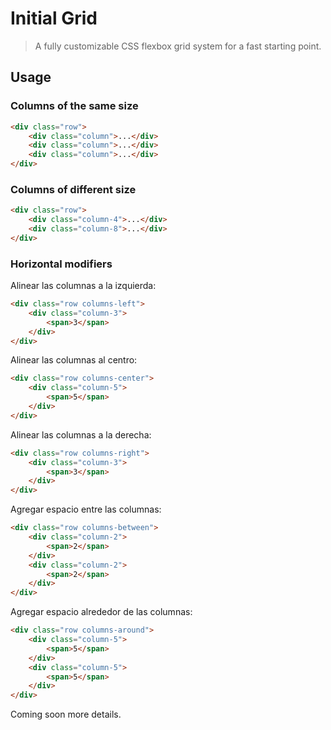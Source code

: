 # Initial Grid

> A fully customizable CSS flexbox grid system for a fast starting point.

## Usage

### Columns of the same size

```html
<div class="row">
	<div class="column">...</div>
	<div class="column">...</div>
	<div class="column">...</div>
</div>
```

### Columns of different size

```html
<div class="row">
	<div class="column-4">...</div>
	<div class="column-8">...</div>
</div>
```

### Horizontal modifiers

Alinear las columnas a la izquierda:

```html
<div class="row columns-left">
	<div class="column-3">
		<span>3</span>
	</div>
</div>
```

Alinear las columnas al centro:

```html
<div class="row columns-center">
	<div class="column-5">
		<span>5</span>
	</div>
</div>
```

Alinear las columnas a la derecha:

```html
<div class="row columns-right">
	<div class="column-3">
		<span>3</span>
	</div>
</div>
```

Agregar espacio entre las columnas:

```html
<div class="row columns-between">
	<div class="column-2">
		<span>2</span>
	</div>
	<div class="column-2">
		<span>2</span>
	</div>
</div>
```

Agregar espacio alrededor de las columnas:

```html
<div class="row columns-around">
	<div class="column-5">
		<span>5</span>
	</div>
	<div class="column-5">
		<span>5</span>
	</div>
</div>
```

Coming soon more details.
